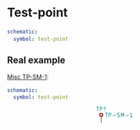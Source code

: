 Test-point
==========

```yaml
schematic:
  symbol: test-point
```

Real example
------------

[Misc TP-SM-1](https://github.com/qeda/library/blob/master/misc/tp-sm-1.yaml):

```yaml
schematic:
  symbol: test-point
```

<center><img src="/img/symbols/test-point/tp-sm-1.svg" width="86" alt="Misc TP-SM-1"></center>
